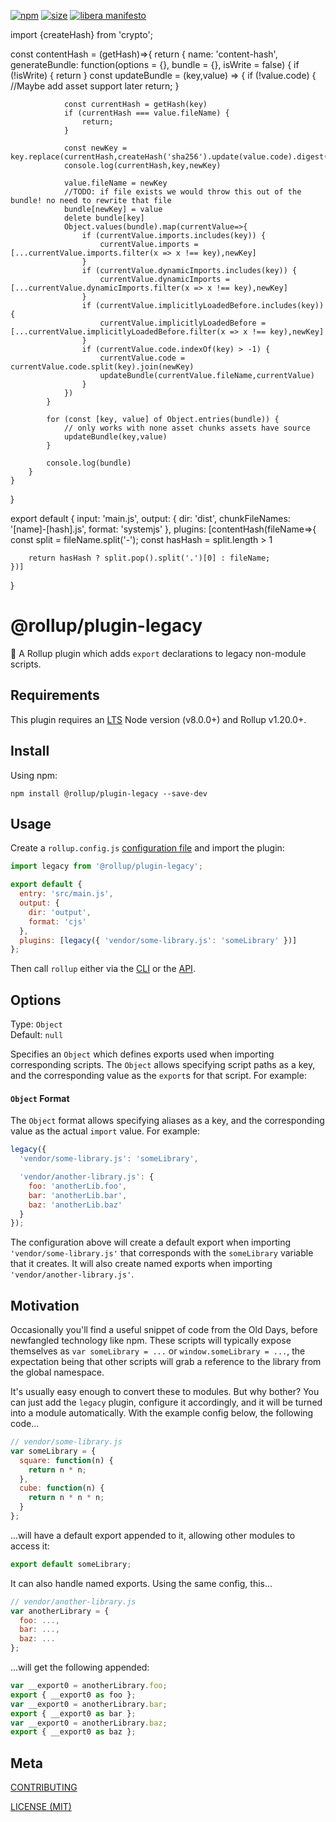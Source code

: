 [npm]: https://img.shields.io/npm/v/@rollup/plugin-legacy
[npm-url]: https://www.npmjs.com/package/@rollup/plugin-legacy
[size]: https://packagephobia.now.sh/badge?p=@rollup/plugin-legacy
[size-url]: https://packagephobia.now.sh/result?p=@rollup/plugin-legacy

[![npm][npm]][npm-url]
[![size][size]][size-url]
[![libera manifesto](https://img.shields.io/badge/libera-manifesto-lightgrey.svg)](https://liberamanifesto.com)

import {createHash} from 'crypto';

const contentHash = (getHash)=>{
    return {
        name: 'content-hash',
        generateBundle: function(options = {}, bundle = {}, isWrite = false) {
            if (!isWrite) {
                return 
            }
            const updateBundle = (key,value) => {
                if (!value.code) {
                    //Maybe add asset support later
                    return;
                }

                const currentHash = getHash(key)
                if (currentHash === value.fileName) {
                    return;
                }
                   
                const newKey = key.replace(currentHash,createHash('sha256').update(value.code).digest('hex').substring(0,10))
                console.log(currentHash,key,newKey)
                
                value.fileName = newKey
                //TODO: if file exists we would throw this out of the bundle! no need to rewrite that file
                bundle[newKey] = value
                delete bundle[key]
                Object.values(bundle).map(currentValue=>{
                    if (currentValue.imports.includes(key)) {
                        currentValue.imports = [...currentValue.imports.filter(x => x !== key),newKey]
                    }
                    if (currentValue.dynamicImports.includes(key)) {
                        currentValue.dynamicImports = [...currentValue.dynamicImports.filter(x => x !== key),newKey]
                    }
                    if (currentValue.implicitlyLoadedBefore.includes(key)) {
                        currentValue.implicitlyLoadedBefore = [...currentValue.implicitlyLoadedBefore.filter(x => x !== key),newKey]
                    }
                    if (currentValue.code.indexOf(key) > -1) {
                        currentValue.code = currentValue.code.split(key).join(newKey)
                        updateBundle(currentValue.fileName,currentValue)
                    }
                })
            }

            for (const [key, value] of Object.entries(bundle)) {
                // only works with none asset chunks assets have source
                updateBundle(key,value)
            }

            console.log(bundle)
        }
    }
}

export default  {
    input: 'main.js',
    output: {
        dir: 'dist',
        chunkFileNames: '[name]-[hash].js',
        format: 'systemjs'
    },
    plugins: [contentHash(fileName=>{
        const split = fileName.split('-');
        const hasHash = split.length > 1

        return hasHash ? split.pop().split('.')[0] : fileName;
    })]
}














# @rollup/plugin-legacy

🍣 A Rollup plugin which adds `export` declarations to legacy non-module scripts.

## Requirements

This plugin requires an [LTS](https://github.com/nodejs/Release) Node version (v8.0.0+) and Rollup v1.20.0+.

## Install

Using npm:

```console
npm install @rollup/plugin-legacy --save-dev
```

## Usage

Create a `rollup.config.js` [configuration file](https://www.rollupjs.org/guide/en/#configuration-files) and import the plugin:

```js
import legacy from '@rollup/plugin-legacy';

export default {
  entry: 'src/main.js',
  output: {
    dir: 'output',
    format: 'cjs'
  },
  plugins: [legacy({ 'vendor/some-library.js': 'someLibrary' })]
};
```

Then call `rollup` either via the [CLI](https://www.rollupjs.org/guide/en/#command-line-reference) or the [API](https://www.rollupjs.org/guide/en/#javascript-api).

## Options

Type: `Object`<br>
Default: `null`

Specifies an `Object` which defines exports used when importing corresponding scripts. The `Object` allows specifying script paths as a key, and the corresponding value as the `export`s for that script. For example:

#### `Object` Format

The `Object` format allows specifying aliases as a key, and the corresponding value as the actual `import` value. For example:

```js
legacy({
  'vendor/some-library.js': 'someLibrary',

  'vendor/another-library.js': {
    foo: 'anotherLib.foo',
    bar: 'anotherLib.bar',
    baz: 'anotherLib.baz'
  }
});
```

The configuration above will create a default export when importing `'vendor/some-library.js'` that corresponds with the `someLibrary` variable that it creates. It will also create named exports when importing `'vendor/another-library.js'`.

## Motivation

Occasionally you'll find a useful snippet of code from the Old Days, before newfangled technology like npm. These scripts will typically expose themselves as `var someLibrary = ...` or `window.someLibrary = ...`, the expectation being that other scripts will grab a reference to the library from the global namespace.

It's usually easy enough to convert these to modules. But why bother? You can just add the `legacy` plugin, configure it accordingly, and it will be turned into a module automatically. With the example config below, the following code...

```js
// vendor/some-library.js
var someLibrary = {
  square: function(n) {
    return n * n;
  },
  cube: function(n) {
    return n * n * n;
  }
};
```

...will have a default export appended to it, allowing other modules to access it:

```js
export default someLibrary;
```

It can also handle named exports. Using the same config, this...

```js
// vendor/another-library.js
var anotherLibrary = {
  foo: ...,
  bar: ...,
  baz: ...
};
```

...will get the following appended:

```js
var __export0 = anotherLibrary.foo;
export { __export0 as foo };
var __export0 = anotherLibrary.bar;
export { __export0 as bar };
var __export0 = anotherLibrary.baz;
export { __export0 as baz };
```

## Meta

[CONTRIBUTING](/.github/CONTRIBUTING.md)

[LICENSE (MIT)](/LICENSE)
